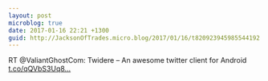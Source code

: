 ```yaml
---
layout: post
microblog: true
date: 2017-01-16 22:21 +1300
guid: http://JacksonOfTrades.micro.blog/2017/01/16/t820923945985544192.html
---
```

RT @ValiantGhostCom: Twidere – An awesome twitter client for Android [t.co/qQVbS3Uq8...](https://t.co/qQVbS3Uq8g)
